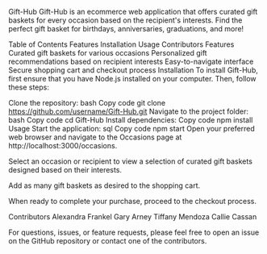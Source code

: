 Gift-Hub
Gift-Hub is an ecommerce web application that offers curated gift baskets for every occasion based on the recipient's interests. Find the perfect gift basket for birthdays, anniversaries, graduations, and more!

Table of Contents
Features
Installation
Usage
Contributors
Features
Curated gift baskets for various occasions
Personalized gift recommendations based on recipient interests
Easy-to-navigate interface
Secure shopping cart and checkout process
Installation
To install Gift-Hub, first ensure that you have Node.js installed on your computer. Then, follow these steps:

Clone the repository:
bash
Copy code
git clone https://github.com/username/Gift-Hub.git
Navigate to the project folder:
bash
Copy code
cd Gift-Hub
Install dependencies:
Copy code
npm install
Usage
Start the application:
sql
Copy code
npm start
Open your preferred web browser and navigate to the Occasions page at http://localhost:3000/occasions.

Select an occasion or recipient to view a selection of curated gift baskets designed based on their interests.

Add as many gift baskets as desired to the shopping cart.

When ready to complete your purchase, proceed to the checkout process.

Contributors
Alexandra Frankel
Gary Arney
Tiffany Mendoza
Callie Cassan

For questions, issues, or feature requests, please feel free to open an issue on the GitHub repository or contact one of the contributors.
